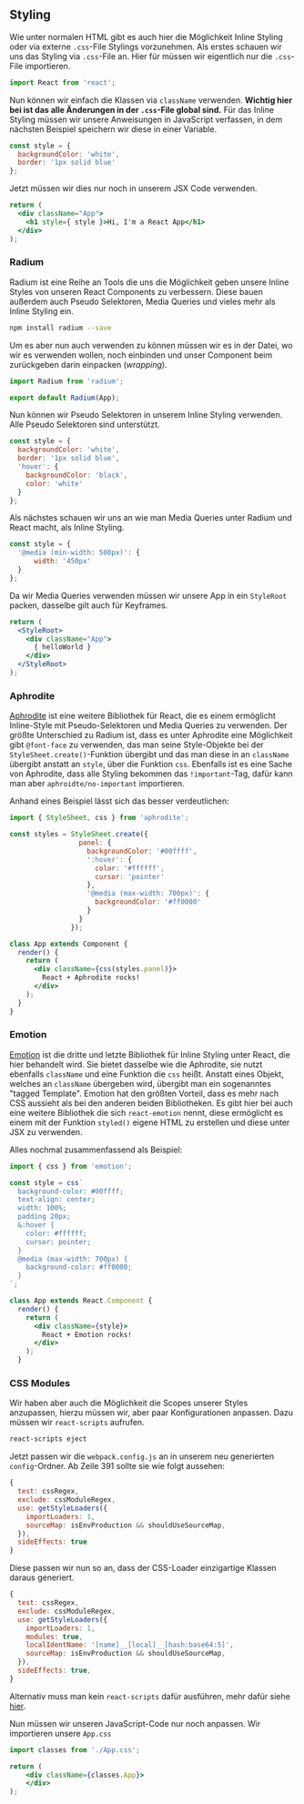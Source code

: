 ## Styling

Wie unter normalen HTML gibt es auch hier die Möglichkeit Inline Styling
oder via externe `.css`-File Stylings vorzunehmen. Als erstes schauen
wir uns das Styling via `.css`-File an. Hier für müssen wir eigentlich
nur die `.css`-File importieren.

```jsx
import React from 'react';
```

Nun können wir einfach die Klassen via `className` verwenden. __Wichtig
hier bei ist das alle Änderungen in der `.css`-File global sind.__ Für
das Inline Styling müssen wir unsere Anweisungen in JavaScript
verfassen, in dem nächsten Beispiel speichern wir diese in einer
Variable.

```jsx
const style = {
  backgroundColor: 'white',
  border: '1px solid blue'
};
```

Jetzt müssen wir dies nur noch in unserem JSX Code verwenden.

```jsx
return (
  <div className="App">
    <h1 style={ style }>Hi, I'm a React App</h1>
  </div>
);
```

### Radium

Radium ist eine Reihe an Tools die uns die Möglichkeit geben unsere
Inline Styles von unseren React Components zu verbessern. Diese bauen
außerdem auch Pseudo Selektoren, Media Queries und vieles mehr als
Inline Styling ein.

```bash
npm install radium --save
```

Um es aber nun auch verwenden zu können müssen wir es in der Datei, wo
wir es verwenden wollen, noch einbinden und unser Component beim
zurückgeben darin einpacken (_wrapping_).

```jsx
import Radium from 'radium';
```

```jsx
export default Radium(App);
```

Nun können wir Pseudo Selektoren in unserem Inline Styling verwenden.
Alle Pseudo Selektoren sind unterstützt.

```jsx
const style = {
  backgroundColor: 'white',
  border: '1px solid blue',
  'hover': {
    backgroundColor: 'black',
    color: 'white'
  }
};
```

Als nächstes schauen wir uns an wie man Media Queries unter Radium und
React macht, als Inline Styling.

```jsx
const style = {
  '@media (min-width: 500px)': {
      width: '450px'
  }
};
```

Da wir Media Queries verwenden müssen wir unsere App in ein `StyleRoot`
packen, dasselbe gilt auch für Keyframes.

```jsx
return (
  <StyleRoot>
    <div className="App">
      { helloWorld }
    </div>
  </StyleRoot>
);
```

### Aphrodite

[Aphrodite](https://github.com/Khan/aphrodite) ist eine weitere
Bibliothek für React, die es einem ermöglicht Inline-Style mit
Pseudo-Selektoren und Media Queries zu verwenden. Der größte Unterschied
zu Radium ist, dass es unter Aphrodite eine Möglichkeit gibt
`@font-face` zu verwenden, das man seine Style-Objekte bei der
`StyleSheet.create()`-Funktion übergibt und das man diese in an
`className` übergibt anstatt an `style`, über die Funktion `css`.
Ebenfalls ist es eine Sache von Aphrodite, dass alle Styling bekommen
das `!important`-Tag, dafür kann man aber `aphroidte/no-important`
importieren.

Anhand eines Beispiel lässt sich das besser verdeutlichen:

```jsx
import { StyleSheet, css } from 'aphrodite';

const styles = StyleSheet.create({
                 panel: {
                   backgroundColor: '#00ffff',
                   ':hover': {
                     color: '#ffffff',
                     cursor: 'pointer'
                   },
                   '@media (max-width: 700px)': {
                     backgroundColor: '#ff0000'
                   }
                 }
               });

class App extends Component {
  render() {
    return (
      <div className={css(styles.panel)}>
        React + Aphrodite rocks!
      </div>
    );
  }
}
```

### Emotion

[Emotion](https://emotion.sh/) ist die dritte und letzte Bibliothek für
Inline Styling unter React, die hier behandelt wird. Sie bietet dasselbe
wie die Aphrodite, sie nutzt ebenfalls `className` und eine Funktion die
`css` heißt. Anstatt eines Objekt, welches an `className` übergeben
wird, übergibt man ein sogenanntes "tagged Template". Emotion hat den
größten Vorteil, dass es mehr nach CSS aussieht als bei den anderen
beiden Bibliotheken. Es gibt hier bei auch eine weitere Bibliothek die
sich `react-emotion` nennt, diese ermöglicht es einem mit der Funktion
`styled()` eigene HTML zu erstellen und diese unter JSX zu verwenden.

Alles nochmal zusammenfassend als Beispiel:

```jsx
import { css } from 'emotion';

const style = css`
  background-color: #00ffff;
  text-align: center;
  width: 100%;
  padding 20px;
  &:hover {
    color: #ffffff;
    cursor: pointer;
  }
  @media (max-width: 700px) {
    background-color: #ff0000;
  }
`;

class App extends React.Component {
  render() {
    return (
      <div className={style}>
        React + Emotion rocks!
      </div>
    );
  }
```

### CSS Modules

Wir haben aber auch die Möglichkeit die Scopes unserer Styles
anzupassen, hierzu müssen wir, aber paar Konfigurationen anpassen. Dazu
müssen wir `react-scripts` aufrufen.

```bash
react-scripts eject
```

Jetzt passen wir die `webpack.config.js` an in unserem neu generierten
`config`-Ordner. Ab Zeile 391 sollte sie wie folgt aussehen:

```jsx
{
  test: cssRegex,
  exclude: cssModuleRegex,
  use: getStyleLoaders({
    importLoaders: 1,
    sourceMap: isEnvProduction && shouldUseSourceMap,
  }),
  sideEffects: true
}
```

Diese passen wir nun so an, dass der CSS-Loader einzigartige Klassen
daraus generiert.

```jsx
{
  test: cssRegex,
  exclude: cssModuleRegex,
  use: getStyleLoaders({
    importLoaders: 1,
    modules: true,
    localIdentName: '[name]__[local]__[hash:base64:5]',
    sourceMap: isEnvProduction && shouldUseSourceMap,
  }),
  sideEffects: true,
}
```

Alternativ muss man kein `react-scripts` dafür ausführen, mehr dafür
siehe
[hier](https://facebook.github.io/create-react-app/docs/adding-a-css-modules-stylesheet).

Nun müssen wir unseren JavaScript-Code nur noch anpassen. Wir
importieren unsere `App.css`

```jsx
import classes from './App.css';
```

```jsx
return (
    <div className={classes.App}>
    </div>
);
```
